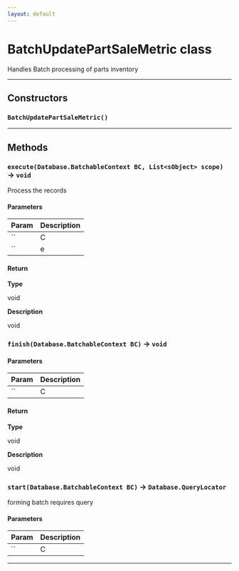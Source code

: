 ```yaml
---
layout: default
---
```

# BatchUpdatePartSaleMetric class

Handles Batch processing of parts inventory

---
## Constructors
### `BatchUpdatePartSaleMetric()`
---
## Methods
### `execute(Database.BatchableContext BC, List<sObject> scope)` → `void`

Process the records

#### Parameters
|Param|Description|
|-----|-----------|
|`` | C |
|`` | e |

#### Return

**Type**

void

**Description**

void

### `finish(Database.BatchableContext BC)` → `void`
#### Parameters
|Param|Description|
|-----|-----------|
|`` | C |

#### Return

**Type**

void

**Description**

void

### `start(Database.BatchableContext BC)` → `Database.QueryLocator`

forming batch requires query

#### Parameters
|Param|Description|
|-----|-----------|
|`` | C |

---
